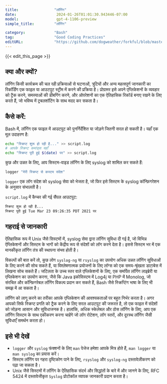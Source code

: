 ```yaml
---
title:                "लॉगिंग"
date:                  2024-01-26T01:01:30.943446-07:00
model:                 gpt-4-1106-preview
simple_title:         "लॉगिंग"

category:             "Bash"
tag:                  "Good Coding Practices"
editURL:              "https://github.com/dogweather/forkful/blob/master/content/hi/bash/logging.md"
---
```


{{< edit_this_page >}}

## क्या और क्यों?

लॉगिंग किसी कार्यक्रम की चल रही प्रक्रियाओं से घटनाओं, त्रुटियों और अन्य महत्वपूर्ण जानकारी का रिकॉर्डिंग एक फाइल या आउटपुट स्ट्रीम में करने की प्रक्रिया है। प्रोग्रामर इसे अपने एप्लिकेशनों के व्यवहार को ट्रैक करने, समस्याओं की डीबगिंग करने, और ऑपरेशनों का एक ऐतिहासिक रिकॉर्ड बनाए रखने के लिए करते हैं, जो भविष्य में ट्रबलशॉटिंग के साथ मदद कर सकता है।

## कैसे करें:

Bash में, लॉगिंग एक फाइल में आउटपुट को पुनर्निर्देशित या जोड़ने जितनी सरल हो सकती है। यहाँ एक मूल उदाहरण है:

```Bash
echo "स्क्रिप्ट शुरू हो रही है..." >> script.log
# आपके स्क्रिप्ट कमांड्स यहाँ
echo "स्क्रिप्ट पूरी हुई $(date) पर" >> script.log
```

कुछ और उन्नत के लिए, आप सिस्टम-वाइड लॉगिंग के लिए syslog को शामिल कर सकते हैं:

```Bash
logger "मेरी स्क्रिप्ट से कस्टम संदेश"
```

`logger` एक लॉग संदेश को syslog सेवा को भेजता है, जो फिर इसे सिस्टम के syslog कॉन्फ़िगरेशन के अनुसार संभालती है।

`script.log` में कैप्चर की गई सैंपल आउटपुट:

```Bash
स्क्रिप्ट शुरू हो रही है...
स्क्रिप्ट पूरी हुई Tue Mar 23 09:26:35 PDT 2021 पर
```

## गहराई से जानकारी

ऐतिहासिक रूप में Unix जैसे सिस्टमों में, syslog सेवा द्वारा लॉगिंग सुविधा दी गई है, जो विभिन्न ऐप्लिकेशनों और सिस्टम के भागों को केंद्रीय रूप से संदेशों को लॉग करने देता है। इससे सिस्टम भर में एक मानकीकृत लॉगिंग तंत्र की स्थापना संभव होती है।

विकल्पों की बात करें तो, कुछ लोग `syslog-ng` या `rsyslog` का उपयोग अधिक उन्नत लॉगिंग सूविधाओं के लिए करने की सोच सकते हैं, या विश्लेषणात्मक प्रयोजनों के लिए लॉग्स को एक समय-श्रृंखला डाटाबेस में लिखना सोच सकते हैं। जटिलता के उच्च स्तर वाले एप्लिकेशनों के लिए, एक समर्पित लॉगिंग लाइब्रेरी या एप्लिकेशन का उपयोग करना, जैसे कि Java इकोसिस्टम में Log4j या PHP में Monolog, जो संरचित और कॉन्फ़िगरेबल लॉगिंग विकल्प प्रदान कर सकते हैं, Bash जैसे स्क्रिप्टिंग भाषा के लिए भी समझ में आ सकता है।

लॉगिंग को लागू करने का तरीका आपके एप्लिकेशन की आवश्यकताओं पर बहुत निर्भर करता है। अगर आपको सिर्फ स्क्रिप्ट प्रगति को ट्रैक करने के लिए सरल आउटपुट की जरूरत है, तो एक फाइल में संदेशों को जोड़ना आसान और सुविधाजनक है। हालांकि, अधिक स्केलेबल और ठोस लॉगिंग के लिए, आप एक लॉगिंग सिस्टम के साथ एकीकरण करना चाहेंगे जो लॉग रोटेशन, लॉग स्तरों, और दूरस्थ लॉगिंग जैसी सुविधाएँ समर्थन करता हो।

## इसे भी देखें

- `logger` और `syslog` फंक्शनों के लिए `man` पेजेज हमेशा आपके मित्र होते हैं, `man logger` या `man syslog` का प्रयास करें।
- सिस्टम लॉगिंग पर गहरा दृष्टिकोण पाने के लिए, `rsyslog` और `syslog-ng` दस्तावेज़ीकरण को पढ़ा जा सकता है।
- Unix जैसे सिस्टमों में लॉगिंग के ऐतिहासिक संदर्भ और सिद्धांतों के बारे में और जानने के लिए, RFC 5424 में दस्तावेजीकृत `Syslog` प्रोटोकॉल व्यापक जानकारी प्रदान करता है।
